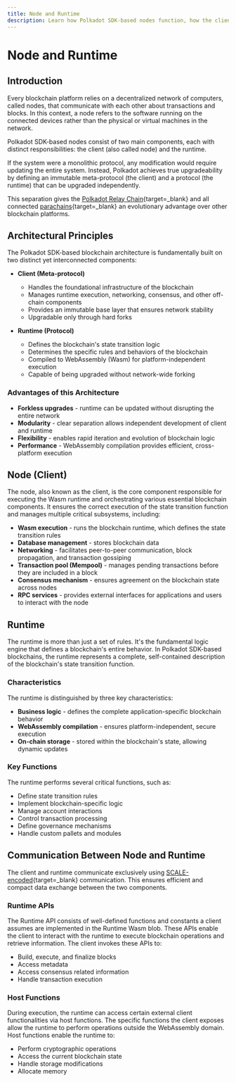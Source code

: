 ```yaml
---
title: Node and Runtime
description: Learn how Polkadot SDK-based nodes function, how the client and runtime are separated, and how they communicate using SCALE-encoded data.
---
```


# Node and Runtime

## Introduction

Every blockchain platform relies on a decentralized network of computers, called nodes, that communicate with each other about transactions and blocks. In this context, a node refers to the software running on the connected devices rather than the physical or virtual machines in the network.

Polkadot SDK-based nodes consist of two main components, each with distinct responsibilities: the client (also called node) and the runtime.

If the system were a monolithic protocol, any modification would require updating the entire system. Instead, Polkadot achieves true upgradeability by defining an immutable meta-protocol (the client) and a protocol (the runtime) that can be upgraded independently.

This separation gives the [Polkadot Relay Chain](/polkadot-protocol/architecture/polkadot-chain){target=\_blank} and all connected [parachains](/polkadot-protocol/architecture/parachains){target=\_blank} an evolutionary advantage over other blockchain platforms.

## Architectural Principles

The Polkadot SDK-based blockchain architecture is fundamentally built on two distinct yet interconnected components:

- **Client (Meta-protocol)**
    - Handles the foundational infrastructure of the blockchain
    - Manages runtime execution, networking, consensus, and other off-chain components
    - Provides an immutable base layer that ensures network stability
    - Upgradable only through hard forks

- **Runtime (Protocol)** 
    - Defines the blockchain's state transition logic
    - Determines the specific rules and behaviors of the blockchain
    - Compiled to WebAssembly (Wasm) for platform-independent execution
    - Capable of being upgraded without network-wide forking

### Advantages of this Architecture

- **Forkless upgrades** - runtime can be updated without disrupting the entire network
- **Modularity** - clear separation allows independent development of client and runtime
- **Flexibility** - enables rapid iteration and evolution of blockchain logic
- **Performance** - WebAssembly compilation provides efficient, cross-platform execution

## Node (Client)

The node, also known as the client, is the core component responsible for executing the Wasm runtime and orchestrating various essential blockchain components. It ensures the correct execution of the state transition function and manages multiple critical subsystems, including:

- **Wasm execution** - runs the blockchain runtime, which defines the state transition rules
- **Database management** - stores blockchain data
- **Networking** - facilitates peer-to-peer communication, block propagation, and transaction gossiping
- **Transaction pool (Mempool)** - manages pending transactions before they are included in a block
- **Consensus mechanism** - ensures agreement on the blockchain state across nodes
- **RPC services** - provides external interfaces for applications and users to interact with the node

## Runtime

The runtime is more than just a set of rules. It's the fundamental logic engine that defines a blockchain's entire behavior. In Polkadot SDK-based blockchains, the runtime represents a complete, self-contained description of the blockchain's state transition function.

### Characteristics

The runtime is distinguished by three key characteristics:

- **Business logic** - defines the complete application-specific blockchain behavior
- **WebAssembly compilation** - ensures platform-independent, secure execution
- **On-chain storage** - stored within the blockchain's state, allowing dynamic updates

### Key Functions

The runtime performs several critical functions, such as:

- Define state transition rules
- Implement blockchain-specific logic
- Manage account interactions
- Control transaction processing
- Define governance mechanisms
- Handle custom pallets and modules

## Communication Between Node and Runtime

The client and runtime communicate exclusively using [SCALE-encoded](/polkadot-protocol/parachain-basics/data-encoding){target=\_blank} communication. This ensures efficient and compact data exchange between the two components.

### Runtime APIs

The Runtime API consists of well-defined functions and constants a client assumes are implemented in the Runtime Wasm blob. These APIs enable the client to interact with the runtime to execute blockchain operations and retrieve information. The client invokes these APIs to:

- Build, execute, and finalize blocks
- Access metadata
- Access consensus related information
- Handle transaction execution

### Host Functions

During execution, the runtime can access certain external client functionalities via host functions. The specific functions the client exposes allow the runtime to perform operations outside the WebAssembly domain. Host functions enable the runtime to:

- Perform cryptographic operations
- Access the current blockchain state
- Handle storage modifications
- Allocate memory